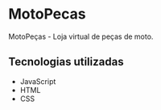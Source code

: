 # MotoPecas
 MotoPeças - Loja virtual de peças de moto.
 
## Tecnologias utilizadas 
<ul> 
    <li>JavaScript</li> 
    <li>HTML</li> 
    <li>CSS</li> 
</ul>
